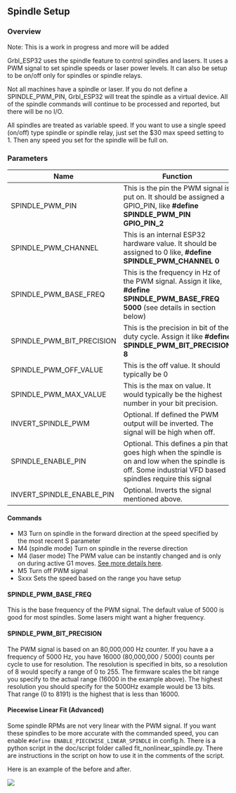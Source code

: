## Spindle Setup

### Overview

Note: This is a work in progress and more will be added

Grbl_ESP32 uses the spindle feature to control spindles and lasers. It uses a PWM signal to set spindle speeds or laser power levels. It can also be setup to be on/off only for spindles or spindle relays. 

Not all machines have a spindle or laser. If you do not define a SPINDLE_PWM_PIN, Grbl_ESP32 will treat the spindle as a virtual device. All of the spindle commands will continue to be processed and reported, but there will be no I/O.

All spindles are treated as variable speed. If you want to use a single speed (on/off) type spindle or spindle relay, just set the  $30 max speed setting to 1. Then any speed you set for the spindle will be full on.


### Parameters

| Name                      | Function                                                     |
| ------------------------- | ------------------------------------------------------------ |
| SPINDLE_PWM_PIN           | This is the pin the PWM signal is put on. It should be assigned a GPIO_PIN, like **#define SPINDLE_PWM_PIN GPIO_PIN_2** |
| SPINDLE_PWM_CHANNEL       | This is an internal ESP32 hardware value. It should be assigned to 0 like, **#define SPINDLE_PWM_CHANNEL 0** |
| SPINDLE_PWM_BASE_FREQ     | This is the frequency in Hz of the PWM signal. Assign it like, **#define SPINDLE_PWM_BASE_FREQ 5000** (see details in section below) |
| SPINDLE_PWM_BIT_PRECISION | This is the precision in bit of the duty cycle. Assign it like **#define SPINDLE_PWM_BIT_PRECISION 8** |
| SPINDLE_PWM_OFF_VALUE     | This is the off value. It should typically be 0              |
| SPINDLE_PWM_MAX_VALUE     | This is the max on value. It would typically be the highest number in your bit precision. |
| INVERT_SPINDLE_PWM        | Optional. If defined the PWM output will be inverted. The signal will be high when off. |
| SPINDLE_ENABLE_PIN        | Optional. This defines a pin that goes high when the spindle is on and low when the spindle is off. Some industrial VFD based spindles require this signal |
| INVERT_SPINDLE_ENABLE_PIN | Optional. Inverts the signal mentioned above.                |



#### Commands

- M3 Turn on spindle in the forward direction at the speed specified by the most recent S parameter
- M4 (spindle mode) Turn on spindle in the reverse direction
- M4 (laser mode) The PWM value can be instantly changed and is only on during active G1 moves. [See more details here](https://github.com/gnea/grbl/wiki/Grbl-v1.1-Laser-Mode).
- M5 Turn off PWM signal
- Sxxx Sets the speed based on the range you have setup

#### SPINDLE_PWM_BASE_FREQ

This is the base frequency of the PWM signal. The default value of 5000 is good for most spindles. Some lasers might want a higher frequency. 

#### SPINDLE_PWM_BIT_PRECISION

The PWM signal is based on an 80,000,000 Hz counter. If you have a a frequency of 5000 Hz, you have 16000 (80,000,000 / 5000) counts per cycle to use for resolution. The resolution is specified in bits, so a resolution of 8 would specify a range of 0 to 255. The firmware scales the bit range you specify to the actual range (16000 in the example above). The highest resolution you should specify for the 5000Hz example would be 13 bits. That range (0 to 8191) is the highest that is less than 16000.

#### Piecewise Linear Fit (Advanced)

Some spindle RPMs are not very linear with the PWM signal. If you want these spindles to be more accurate with the commanded speed, you can enable `#define ENABLE_PIECEWISE_LINEAR_SPINDLE` in config.h. There is a python script in the doc/script folder called fit_nonlinear_spindle.py. There are instructions in the script on how to use it in the comments of the script.

Here is an example of the before and after.

![](http://www.buildlog.net/blog/wp-content/uploads/2019/10/piecewise_example.png)





  
